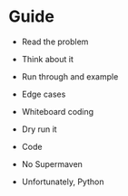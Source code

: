 # Guide

- Read the problem
- Think about it
- Run through and example
- Edge cases
- Whiteboard coding
- Dry run it
- Code

- No Supermaven
- Unfortunately, Python
